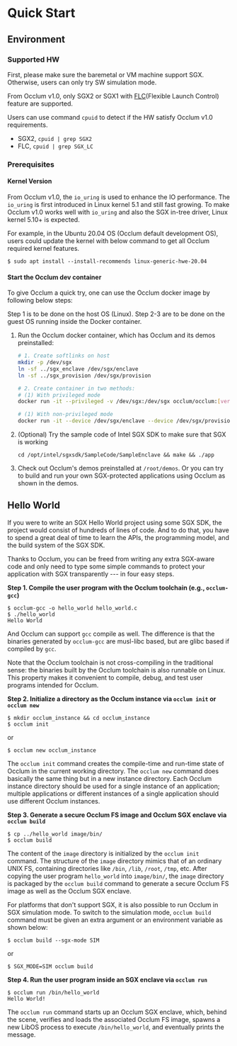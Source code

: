 # Quick Start

## Environment 

### Supported HW

First, please make sure the baremetal or VM machine support SGX. Otherwise, users can only try SW simulation mode.

From Occlum v1.0, only SGX2 or SGX1 with [FLC](https://www.intel.com/content/www/us/en/developer/articles/technical/an-update-on-3rd-party-attestation.html)(Flexible Launch Control) feature are supported. 

Users can use command `cpuid` to detect if the HW satisfy Occlum v1.0 requirements.

* SGX2, ```cpuid | grep SGX2```
* FLC, ```cpuid | grep SGX_LC```

### Prerequisites

#### Kernel Version

From Occlum v1.0, the `io_uring` is used to enhance the IO performance. The `io_uring` is first introduced in Linux kernel 5.1 and still fast growing. To make Occlum v1.0 works well with `io_uring` and also the SGX in-tree driver, Linux kernel 5.10+ is expected.

For example, in the Ubuntu 20.04 OS (Occlum default development OS), users could update the kernel with below command to get all Occlum required kernel features.
```
$ sudo apt install --install-recommends linux-generic-hwe-20.04
```

#### Start the Occlum dev container
To give Occlum a quick try, one can use the Occlum docker image by following below steps:

Step 1 is to be done on the host OS (Linux).
Step 2-3 are to be done on the guest OS running inside the Docker container.

1. Run the Occlum docker container, which has Occlum and its demos preinstalled:
    ```bash
    # 1. Create softlinks on host
    mkdir -p /dev/sgx
    ln -sf ../sgx_enclave /dev/sgx/enclave
    ln -sf ../sgx_provision /dev/sgx/provision

    # 2. Create container in two methods:
    # (1) With privileged mode
    docker run -it --privileged -v /dev/sgx:/dev/sgx occlum/occlum:[version]-ubuntu20.04

    # (1) With non-privileged mode
    docker run -it --device /dev/sgx/enclave --device /dev/sgx/provision occlum/occlum:[version]-ubuntu20.04
    ```

2. (Optional) Try the sample code of Intel SGX SDK to make sure that SGX is working
    ```
    cd /opt/intel/sgxsdk/SampleCode/SampleEnclave && make && ./app
    ```
3. Check out Occlum's demos preinstalled at `/root/demos`. Or you can try to build and run your own SGX-protected applications using Occlum as shown in the demos.

## Hello World

If you were to write an SGX Hello World project using some SGX SDK, the project would consist of hundreds of lines of code. And to do that, you have to spend a great deal of time to learn the APIs, the programming model, and the build system of the SGX SDK.

Thanks to Occlum, you can be freed from writing any extra SGX-aware code and only need to type some simple commands to protect your application with SGX transparently --- in four easy steps.

**Step 1. Compile the user program with the Occlum toolchain (e.g., `occlum-gcc`)**
```
$ occlum-gcc -o hello_world hello_world.c
$ ./hello_world
Hello World
```
And Occlum can support `gcc` compile as well. The difference is that the binaries generated by `occlum-gcc` are musl-libc based, but are glibc based if compiled by `gcc`.

Note that the Occlum toolchain is not cross-compiling in the traditional sense: the binaries built by the Occlum toolchain is also runnable on Linux. This property makes it convenient to compile, debug, and test user programs intended for Occlum.

**Step 2. Initialize a directory as the Occlum instance via `occlum init` or `occlum new`**
```
$ mkdir occlum_instance && cd occlum_instance
$ occlum init
```
or
```
$ occlum new occlum_instance
```
The `occlum init` command creates the compile-time and run-time state of Occlum in the current working directory. The `occlum new` command does basically the same thing but in a new instance directory. Each Occlum instance directory should be used for a single instance of an application; multiple applications or different instances of a single application should use different Occlum instances.

**Step 3. Generate a secure Occlum FS image and Occlum SGX enclave via `occlum build`**
```
$ cp ../hello_world image/bin/
$ occlum build
```
The content of the `image` directory is initialized by the `occlum init` command. The structure of the `image` directory mimics that of an ordinary UNIX FS, containing directories like `/bin`, `/lib`, `/root`, `/tmp`, etc. After copying the user program `hello_world` into `image/bin/`, the `image` directory is packaged by the `occlum build` command to generate a secure Occlum FS image as well as the Occlum SGX enclave.

For platforms that don't support SGX, it is also possible to run Occlum in SGX simulation mode. To switch to the simulation mode, `occlum build` command must be given an extra argument or an environment variable as shown below:
```
$ occlum build --sgx-mode SIM
```
or
```
$ SGX_MODE=SIM occlum build
```

**Step 4. Run the user program inside an SGX enclave via `occlum run`**
```
$ occlum run /bin/hello_world
Hello World!
```
The `occlum run` command starts up an Occlum SGX enclave, which, behind the scene, verifies and loads the associated Occlum FS image, spawns a new LibOS process to execute `/bin/hello_world`, and eventually prints the message.
